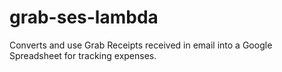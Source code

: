 # grab-ses-lambda
Converts and use Grab Receipts received in email into a Google Spreadsheet for tracking expenses.
